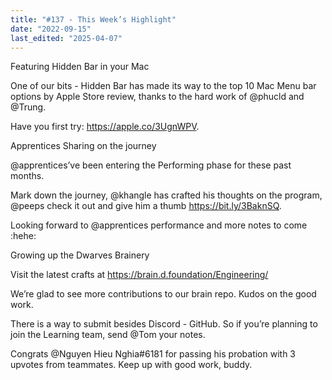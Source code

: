 ```yaml
---
title: "#137 - This Week’s Highlight"
date: "2022-09-15"
last_edited: "2025-04-07"
---
```

Featuring Hidden Bar in your Mac

One of our bits - Hidden Bar has made its way to the top 10 Mac Menu bar options by Apple Store review, thanks to the hard work of @phucld and @Trung.

Have you first try: <https://apple.co/3UgnWPV>.

Apprentices Sharing on the journey

@apprentices’ve been entering the Performing phase for these past months.

Mark down the journey, @khangle has crafted his thoughts on the program, @peeps check it out and give him a thumb <https://bit.ly/3BaknSQ>.

Looking forward to @apprentices performance and more notes to come :hehe:

Growing up the Dwarves Brainery

Visit the latest crafts at <https://brain.d.foundation/Engineering/>

We’re glad to see more contributions to our brain repo. Kudos on the good work.

There is a way to submit besides Discord - GitHub. So if you’re planning to join the Learning team, send @Tom your notes.

Congrats @Nguyen Hieu Nghia#6181 for passing his probation with 3 upvotes from teammates. Keep up with good work, buddy.
